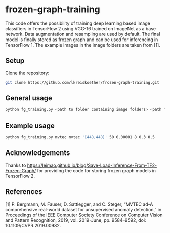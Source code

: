 # frozen-graph-training
This code offers the possibility of training deep learning based image classifiers in TensorFlow 2 using VGG-16 trained on ImageNet as a base network. Data augmentation and resampling are used by default. The final model is finally stored as frozen graph and can be used for inferencing in TensorFlow 1. The example images in the image folders are taken from [1].

## Setup
Clone the repository:
```sh
git clone https://github.com/lkreiskoether/frozen-graph-training.git
```

## General usage
```sh
python fg_training.py <path to folder containing image folders> <path folder for model storing> '[<x-dim images>,<y-dim images>]' <number of epochs> <learning rate> <batch size> <data split for validation & testing> <data split for testing based on data split for validation & testing> 
```

## Example usage
```sh
python fg_training.py mvtec mvtec '[448,448]' 50 0.00001 8 0.3 0.5
```

## Acknowledgements
Thanks to https://leimao.github.io/blog/Save-Load-Inference-From-TF2-Frozen-Graph/ for providing the code for storing frozen graph models in TensorFlow 2.

## References
[1] P. Bergmann, M. Fauser, D. Sattlegger, and C. Steger, “MVTEC ad-A comprehensive real-world dataset for unsupervised anomaly detection,” in Proceedings of the IEEE Computer Society Conference on Computer Vision and Pattern Recognition, 2019, vol. 2019-June, pp. 9584–9592, doi: 10.1109/CVPR.2019.00982.
